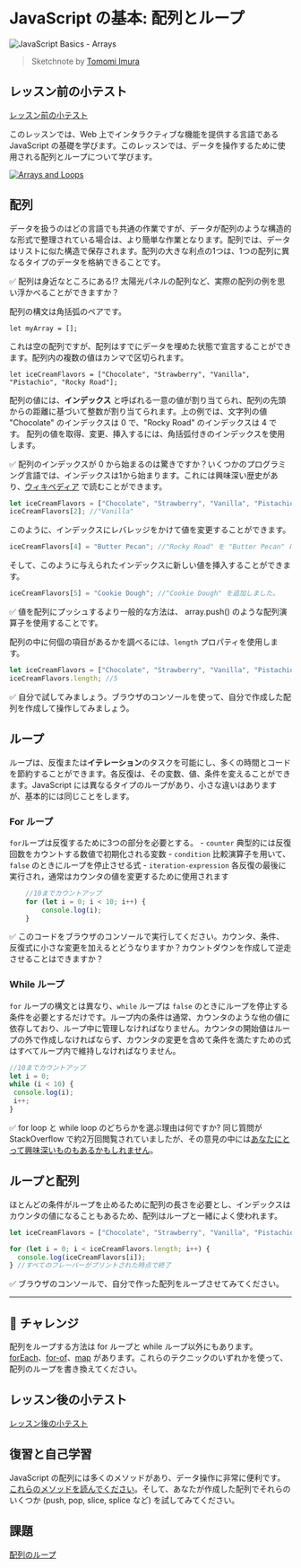 # JavaScript の基本: 配列とループ

![JavaScript Basics - Arrays](/sketchnotes/webdev101-js-arrays.png)
> Sketchnote by [Tomomi Imura](https://twitter.com/girlie_mac)

## レッスン前の小テスト
[レッスン前の小テスト](https://happy-mud-02d95f10f.azurestaticapps.net/quiz/13?loc=ja)

このレッスンでは、Web 上でインタラクティブな機能を提供する言語である JavaScript の基礎を学びます。このレッスンでは、データを操作するために使用される配列とループについて学びます。

[![Arrays and Loops](https://img.youtube.com/vi/Q_CRM2lXXBg/0.jpg)](https://youtube.com/watch?v=Q_CRM2lXXBg "Arrays and Loops")

## 配列

データを扱うのはどの言語でも共通の作業ですが、データが配列のような構造的な形式で整理されている場合は、より簡単な作業となります。配列では、データはリストに似た構造で保存されます。配列の大きな利点の1つは、1つの配列に異なるタイプのデータを格納できることです。

✅ 配列は身近なところにある!? 太陽光パネルの配列など、実際の配列の例を思い浮かべることができますか？

配列の構文は角括弧のペアです。

`let myArray = [];`

これは空の配列ですが、配列はすでにデータを埋めた状態で宣言することができます。配列内の複数の値はカンマで区切られます。

`let iceCreamFlavors = ["Chocolate", "Strawberry", "Vanilla", "Pistachio", "Rocky Road"];`

配列の値には、**インデックス** と呼ばれる一意の値が割り当てられ、配列の先頭からの距離に基づいて整数が割り当てられます。上の例では、文字列の値 "Chocolate" のインデックスは 0 で、"Rocky Road" のインデックスは 4 です。 配列の値を取得、変更、挿入するには、角括弧付きのインデックスを使用します。

✅ 配列のインデックスが 0 から始まるのは驚きですか？いくつかのプログラミング言語では、インデックスは1から始まります。これには興味深い歴史があり、[ウィキペディア](https://en.wikipedia.org/wiki/Zero-based_numbering) で読むことができます。

```javascript
let iceCreamFlavors = ["Chocolate", "Strawberry", "Vanilla", "Pistachio", "Rocky Road"];
iceCreamFlavors[2]; //"Vanilla"
```

このように、インデックスにレバレッジをかけて値を変更することができます。

```javascript
iceCreamFlavors[4] = "Butter Pecan"; //"Rocky Road" を "Butter Pecan" に変更
```

そして、このように与えられたインデックスに新しい値を挿入することができます。

```javascript
iceCreamFlavors[5] = "Cookie Dough"; //"Cookie Dough" を追加しました。
```

✅ 値を配列にプッシュするより一般的な方法は、 array.push() のような配列演算子を使用することです。

配列の中に何個の項目があるかを調べるには、`length` プロパティを使用します。

```javascript
let iceCreamFlavors = ["Chocolate", "Strawberry", "Vanilla", "Pistachio", "Rocky Road"];
iceCreamFlavors.length; //5
```

✅ 自分で試してみましょう。ブラウザのコンソールを使って、自分で作成した配列を作成して操作してみましょう。

## ループ

ループは、反復または**イテレーション**のタスクを可能にし、多くの時間とコードを節約することができます。各反復は、その変数、値、条件を変えることができます。JavaScript には異なるタイプのループがあり、小さな違いはありますが、基本的には同じことをします。

### For ループ

`for`ループは反復するために3つの部分を必要とする。
    - `counter` 典型的には反復回数をカウントする数値で初期化される変数
    - `condition` 比較演算子を用いて、`false` のときにループを停止させる式
    - `iteration-expression` 各反復の最後に実行され，通常はカウンタの値を変更するために使用されます
  
```javascript
    //10までカウントアップ
    for (let i = 0; i < 10; i++) {
        console.log(i);
    }
```

✅ このコードをブラウザのコンソールで実行してください。カウンタ、条件、反復式に小さな変更を加えるとどうなりますか？カウントダウンを作成して逆走させることはできますか？

### While ループ

`for` ループの構文とは異なり、`while` ループは `false` のときにループを停止する条件を必要とするだけです。ループ内の条件は通常、カウンタのような他の値に依存しており、ループ中に管理しなければなりません。カウンタの開始値はループの外で作成しなければならず、カウンタの変更を含めて条件を満たすための式はすべてループ内で維持しなければなりません。

```javascript
//10までカウントアップ
let i = 0;
while (i < 10) {
 console.log(i);
 i++;
}
```

✅ for loop と while loop のどちらかを選ぶ理由は何ですか? 同じ質問が StackOverflow で約2万回閲覧されていましたが、その意見の中には[あなたにとって興味深いものもあるかもしれません](https://stackoverflow.com/questions/39969145/while-loops-vs-for-loops-in-javascript)。

## ループと配列

ほとんどの条件がループを止めるために配列の長さを必要とし、インデックスはカウンタの値になることもあるため、配列はループと一緒によく使われます。

```javascript
let iceCreamFlavors = ["Chocolate", "Strawberry", "Vanilla", "Pistachio", "Rocky Road"];

for (let i = 0; i < iceCreamFlavors.length; i++) {
  console.log(iceCreamFlavors[i]);
} //すべてのフレーバーがプリントされた時点で終了
```

✅ ブラウザのコンソールで、自分で作った配列をループさせてみてください。

---

## 🚀 チャレンジ

配列をループする方法は for ループと while ループ以外にもあります。[forEach](https://developer.mozilla.org/ja/docs/Web/JavaScript/Reference/Global_Objects/Array/forEach)、[for-of](https://developer.mozilla.org/ja/docs/Web/JavaScript/Reference/Statements/for...of)、[map](https://developer.mozilla.org/ja/docs/Web/JavaScript/Reference/Global_Objects/Array/map) があります。これらのテクニックのいずれかを使って、配列のループを書き換えてください。

## レッスン後の小テスト
[レッスン後の小テスト](https://happy-mud-02d95f10f.azurestaticapps.net/quiz/14?loc=ja)


## 復習と自己学習

JavaScript の配列には多くのメソッドがあり、データ操作に非常に便利です。[これらのメソッドを読んでください](https://developer.mozilla.org/ja/docs/Web/JavaScript/Reference/Global_Objects/Array)。そして、あなたが作成した配列でそれらのいくつか (push, pop, slice, splice など) を試してみてください。

## 課題

[配列のループ](assignment.ja.md)
